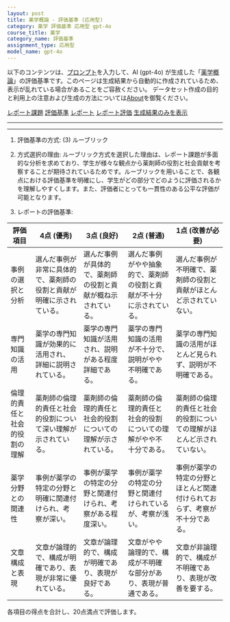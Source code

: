 ```yaml
---
layout: post
title: 薬学概論 - 評価基準 (応用型)
category: 薬学 評価基準 応用型 gpt-4o
course_title: 薬学
category_name: 評価基準
assignment_type: 応用型
model_name: gpt-4o
---
```


以下のコンテンツは、[プロンプト](https://github.com/takedatoshiyuki/synthetic_assignments/tree/main/generated/薬学/gpt-4o/prompt_評価基準-応用型.md)を入力して、AI (gpt-4o) が生成した「[薬学概論](/contents/薬学/)」の評価基準です。このページは生成結果から自動的に作成されているため、表示が乱れている場合があることをご容赦ください。
データセット作成の目的と利用上の注意および生成の方法については[About](/About)を御覧ください。

[レポート課題](../レポート課題-応用型)
[評価基準](../評価基準-応用型)
[レポート](../レポート-応用型)
[レポート評価](../レポート評価-応用型)
[生成結果のみを表示](https://github.com/takedatoshiyuki/synthetic_assignments/tree/main/generated/薬学/gpt-4o/評価基準-応用型.md)
  

***
***
  
1. 評価基準の方式: (3) ルーブリック

2. 方式選択の理由:
ルーブリック方式を選択した理由は、レポート課題が多面的な分析を求めており、学生が様々な観点から薬剤師の役割と社会貢献を考察することが期待されているためです。ルーブリックを用いることで、各観点における評価基準を明確にし、学生がどの部分でどのように評価されるかを理解しやすくします。また、評価者にとっても一貫性のある公平な評価が可能となります。

3. レポートの評価基準:

| 評価項目             | 4点 (優秀)                                                                 | 3点 (良好)                                                               | 2点 (普通)                                                               | 1点 (改善が必要)                                                         |
|----------------------|-----------------------------------------------------------------------------|-------------------------------------------------------------------------|-------------------------------------------------------------------------|---------------------------------------------------------------------------|
| 事例の選択と分析     | 選んだ事例が非常に具体的で、薬剤師の役割と貢献が明確に示されている。         | 選んだ事例が具体的で、薬剤師の役割と貢献が概ね示されている。             | 選んだ事例がやや抽象的で、薬剤師の役割と貢献が不十分に示されている。   | 選んだ事例が不明確で、薬剤師の役割と貢献がほとんど示されていない。     |
| 専門知識の活用       | 薬学の専門知識が効果的に活用され、詳細に説明されている。                     | 薬学の専門知識が活用され、説明がある程度詳細である。                     | 薬学の専門知識の活用が不十分で、説明がやや不明確である。                 | 薬学の専門知識の活用がほとんど見られず、説明が不明確である。             |
| 倫理的責任と社会的役割の理解 | 薬剤師の倫理的責任と社会的役割について深い理解が示されている。             | 薬剤師の倫理的責任と社会的役割についての理解が示されている。             | 薬剤師の倫理的責任と社会的役割についての理解がやや不十分である。         | 薬剤師の倫理的責任と社会的役割についての理解がほとんど示されていない。 |
| 薬学分野との関連性   | 事例が薬学の特定の分野と明確に関連付けられ、考察が深い。                     | 事例が薬学の特定の分野と関連付けられ、考察がある程度深い。               | 事例が薬学の特定の分野と関連付けられているが、考察が浅い。               | 事例が薬学の特定の分野とほとんど関連付けられておらず、考察が不十分である。 |
| 文章構成と表現       | 文章が論理的で、構成が明確であり、表現が非常に優れている。                   | 文章が論理的で、構成が明確であり、表現が良好である。                     | 文章がやや論理的で、構成が不明確な部分があり、表現が普通である。         | 文章が非論理的で、構成が不明確であり、表現が改善を要する。               |

各項目の得点を合計し、20点満点で評価します。
